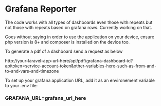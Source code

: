 # Grafana Reporter

The code works with all types of dashboards even those with repeats but not those with repeats based on grafana rows. Currently working on that.

Goes without saying in order to use the application on your device, ensure php version is 8+ and composer is installed on the device too.

To generate a pdf of a dashboard send a request as below

http://your-laravel-app-url-here/api/pdf/grafana-dashboard-id?apitoken=service-account-token&other-variables-here-such-as-from-and-to-and-vars-and-timezone

To set up your grafana application URL, add it as an environement variable to your .env file:

### GRAFANA_URL=grafana_url_here
